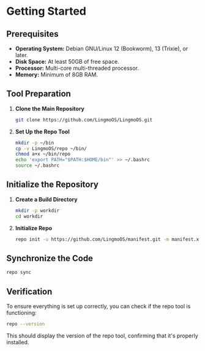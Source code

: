 # Getting Started

## Prerequisites

- **Operating System:** Debian GNU/Linux 12 (Bookworm), 13 (Trixie), or later.
- **Disk Space:** At least 50GB of free space.
- **Processor:** Multi-core multi-threaded processor.
- **Memory:** Minimum of 8GB RAM.

## Tool Preparation

   1. **Clone the Main Repository**

      ```bash
      git clone https://github.com/LingmoOS/LingmoOS.git
      ```

   2. **Set Up the Repo Tool**

      ```bash
      mkdir -p ~/bin
      cp -v LingmoOS/repo ~/bin/
      chmod a+x ~/bin/repo
      echo 'export PATH="$PATH:$HOME/bin"' >> ~/.bashrc
      source ~/.bashrc
      ```

## Initialize the Repository

   1. **Create a Build Directory**

      ```bash
      mkdir -p workdir
      cd workdir
      ```

   2. **Initialize Repo**

      ```bash
      repo init -u https://github.com/LingmoOS/manifest.git -m manifest.xml
      ```

## Synchronize the Code

   ```bash
   repo sync
   ```

## Verification

   To ensure everything is set up correctly, you can check if the repo tool is functioning:

   ```bash
   repo --version
   ```

   This should display the version of the repo tool, confirming that it's properly installed.
